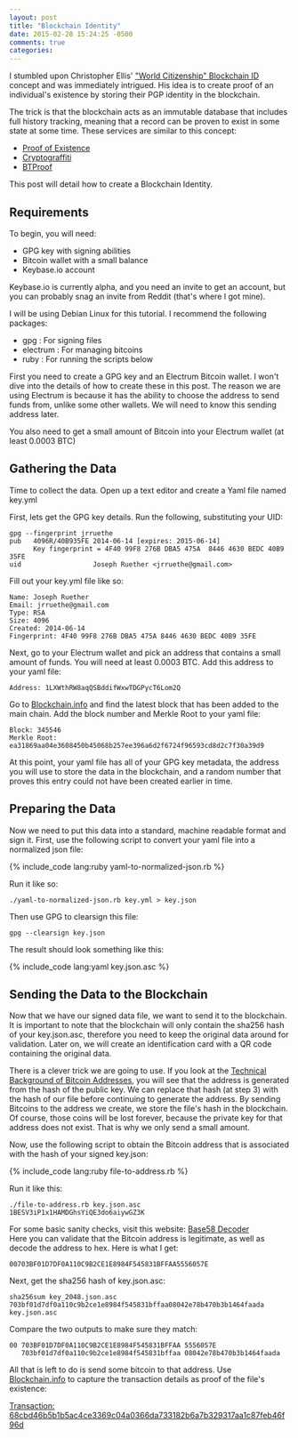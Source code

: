 ```yaml
---
layout: post
title: "Blockchain Identity"
date: 2015-02-28 15:24:25 -0500
comments: true
categories: 
---
```


I stumbled upon Christopher Ellis' ["World Citizenship" Blockchain ID](https://github.com/MrChrisJ/World-Citizenship) concept and was immediately intrigued. His idea is to create proof of an individual's existence by storing their PGP identity in the blockchain.

The trick is that the blockchain acts as an immutable database that includes full history tracking, meaning that a record can be proven to exist in some state at some time. These services are similar to this concept:

 - [Proof of Existence](http://www.proofofexistence.com/about)
 - [Cryptograffiti](http://www.cryptograffiti.info/)
 - [BTProof](https://www.btproof.com/)

This post will detail how to create a Blockchain Identity. 

Requirements
------------

To begin, you will need:

 - GPG key with signing abilities
 - Bitcoin wallet with a small balance
 - Keybase.io account

Keybase.io is currently alpha, and you need an invite to get an account, but you can probably snag an invite from Reddit (that's where I got mine).

I will be using Debian Linux for this tutorial. I recommend the following packages:

 - gpg : For signing files
 - electrum : For managing bitcoins
 - ruby : For running the scripts below

First you need to create a GPG key and an Electrum Bitcoin wallet. I won't dive into the details of how to create these in this post. The reason we are using Electrum is because it has the ability to choose the address to send funds from, unlike some other wallets. We will need to know this sending address later. 

You also need to get a small amount of Bitcoin into your Electrum wallet (at least 0.0003 BTC)

Gathering the Data
------------------

Time to collect the data. Open up a text editor and create a Yaml file named key.yml

First, lets get the GPG key details. Run the following, substituting your UID:

    gpg --fingerprint jrruethe
    pub   4096R/40B935FE 2014-06-14 [expires: 2015-06-14]
          Key fingerprint = 4F40 99F8 276B DBA5 475A  8446 4630 BEDC 40B9 35FE
    uid                  Joseph Ruether <jrruethe@gmail.com>
    
Fill out your key.yml file like so:

    Name: Joseph Ruether
    Email: jrruethe@gmail.com
    Type: RSA
    Size: 4096
    Created: 2014-06-14
    Fingerprint: 4F40 99F8 276B DBA5 475A 8446 4630 BEDC 40B9 35FE

Next, go to your Electrum wallet and pick an address that contains a small amount of funds. You will need at least 0.0003 BTC. Add this address to your yaml file:

    Address: 1LXWthRW8aqQSBddifWxwTDGPycT6Lom2Q
    
Go to [Blockchain.info](https://blockchain.info) and find the latest block that has been added to the main chain. Add the block number and Merkle Root to your yaml file:

    Block: 345546
    Merkle Root: ea31869aa04e3608450b45068b257ee396a6d2f6724f96593cd8d2c7f30a39d9
    
At this point, your yaml file has all of your GPG key metadata, the address you will use to store the data in the blockchain, and a random number that proves this entry could not have been created earlier in time.

Preparing the Data
------------------

Now we need to put this data into a standard, machine readable format and sign it. First, use the following script to convert your yaml file into a normalized json file:

{% include_code lang:ruby yaml-to-normalized-json.rb %}

Run it like so:

    ./yaml-to-normalized-json.rb key.yml > key.json
    
Then use GPG to clearsign this file:

    gpg --clearsign key.json

The result should look something like this:

{% include_code lang:yaml key.json.asc %}

Sending the Data to the Blockchain
----------------------------------

Now that we have our signed data file, we want to send it to the blockchain. It is important to note that the blockchain will only contain the sha256 hash of your key.json.asc, therefore you need to keep the original data around for validation. Later on, we will create an identification card with a QR code containing the original data.

There is a clever trick we are going to use. If you look at the [Technical Background of Bitcoin Addresses](https://en.bitcoin.it/wiki/Technical_background_of_Bitcoin_addresses), you will see that the address is generated from the hash of the public key. We can replace that hash (at step 3) with the hash of our file before continuing to generate the address. By sending Bitcoins to the address we create, we store the file's hash in the blockchain. Of course, those coins will be lost forever, because the private key for that address does not exist. That is why we only send a small amount.

Now, use the following script to obtain the Bitcoin address that is associated with the hash of your signed key.json:

{% include_code lang:ruby file-to-address.rb %}

Run it like this:

    ./file-to-address.rb key.json.asc
    1BESV3iP1x1HAMDGhsYiQE3do6aiywGZ3K

For some basic sanity checks, visit this website: [Base58 Decoder](http://lenschulwitz.com/base58)  
Here you can validate that the Bitcoin address is legitimate, as well as decode the address to hex. Here is what I get:

    00703BF01D7DF0A110C9B2CE1E8984F545831BFFAA5556057E
    
Next, get the sha256 hash of key.json.asc:

    sha256sum key_2048.json.asc 
    703bf01d7df0a110c9b2ce1e8984f545831bffaa08042e78b470b3b1464faada  key.json.asc
    
Compare the two outputs to make sure they match:

    00 703BF01D7DF0A110C9B2CE1E8984F545831BFFAA 5556057E
       703bf01d7df0a110c9b2ce1e8984f545831bffaa 08042e78b470b3b1464faada

All that is left to do is send some bitcoin to that address. Use [Blockchain.info](https://blockchain.info/) to capture the transaction details as proof of the file's existence:

[Transaction: 68cbd46b5b1b5ac4ce3369c04a0366da733182b6a7b329317aa1c87feb46f96d](https://blockchain.info/tx/68cbd46b5b1b5ac4ce3369c04a0366da733182b6a7b329317aa1c87feb46f96d)
